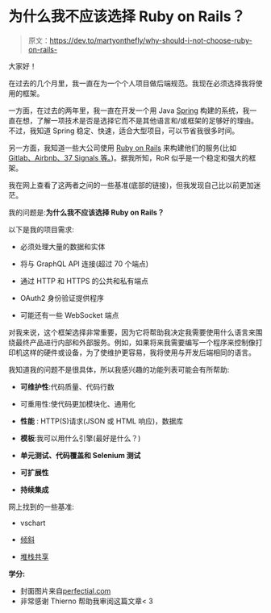 # 为什么我不应该选择 Ruby on Rails？

> 原文：<https://dev.to/martyonthefly/why-should-i-not-choose-ruby-on-rails->

大家好！

在过去的几个月里，我一直在为一个个人项目做后端规范。我现在必须选择我将使用的框架。

一方面，在过去的两年里，我一直在开发一个用 Java [Spring](https://spring.io/) 构建的系统，我一直在想，了解一项技术是否是选择它而不是其他语言和/或框架的足够好的理由。不过，我知道 Spring 稳定、快速，适合大型项目，可以节省我很多时间。

另一方面，我知道一些大公司使用 [Ruby on Rails](http://guides.rubyonrails.org/getting_started.html) 来构建他们的服务(比如 [Gitlab、Airbnb、37 Signals 等。](https://stackshare.io/rails/in-stacks))。据我所知，RoR 似乎是一个稳定和强大的框架。

我在网上查看了这两者之间的一些基准(底部的链接)，但我发现自己比以前更加迷茫。

我的问题是:**为什么我不应该选择 Ruby on Rails？**

以下是我的项目需求:

*   必须处理大量的数据和实体

*   将与 GraphQL API 连接(超过 70 个端点)

*   通过 HTTP 和 HTTPS 的公共和私有端点

*   OAuth2 身份验证提供程序

*   可能还有一些 WebSocket 端点

对我来说，这个框架选择非常重要，因为它将帮助我决定我需要使用什么语言来围绕最终产品进行内部和外部服务。例如，如果将来我需要编写一个程序来控制像打印机这样的硬件或设备，为了使维护更容易，我将使用与开发后端相同的语言。

我知道我的问题不是很具体，所以我感兴趣的功能列表可能会有所帮助:

*   **可维护性**:代码质量、代码行数

*   可重用性:使代码更加模块化、通用化

*   **性能** : HTTP(S)请求(JSON 或 HTML 响应)，数据库

*   **模板**:我可以用什么引擎(最好是什么？)

*   **单元测试、代码覆盖和 Selenium 测试**

*   **可扩展性**

*   **持续集成**

网上找到的一些基准:

*   vschart

*   [倾斜](https://www.slant.co/versus/158/1233/~spring-boot_vs_ruby-on-rails)

*   [堆栈共享](https://stackshare.io/stackups/rails-vs-spring-boot)

**学分:**

*   封面图片来自[perfectial.com](https://perfectial.com/blog/is-ruby-on-rails-dead/)
*   非常感谢 Thierno 帮助我审阅这篇文章< 3